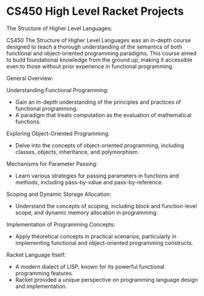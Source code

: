 # CS450 High Level Racket Projects
The Structure of Higher Level Languages:

CS450 The Structure of Higher Level Languages was an in-depth course designed to teach a thorough understanding of the semantics of both functional and object-oriented programming paradigms. This course aimed to build foundational knowledge from the ground up, making it accessible even to those without prior experience in functional programming.

General Overview:

Understanding Functional Programming:
  - Gain an in-depth understanding of the principles and practices of functional programming.
  - A paradigm that treats computation as the evaluation of mathematical functions.

Exploring Object-Oriented Programming:
  - Delve into the concepts of object-oriented programming, including classes, objects, inheritance, and polymorphism.

Mechanisms for Parameter Passing:
  - Learn various strategies for passing parameters in functions and methods, including pass-by-value and pass-by-reference.

Scoping and Dynamic Storage Allocation:
  - Understand the concepts of scoping, including block and function-level scope, and dynamic memory allocation in programming.

Implementation of Programming Concepts:
  - Apply theoretical concepts in practical scenarios, particularly in implementing functional and object-oriented programming constructs.

Racket Language Itself:
  - A modern dialect of LISP, known for its powerful functional programming features.
  - Racket provided a unique perspective on programming language design and implementation.
